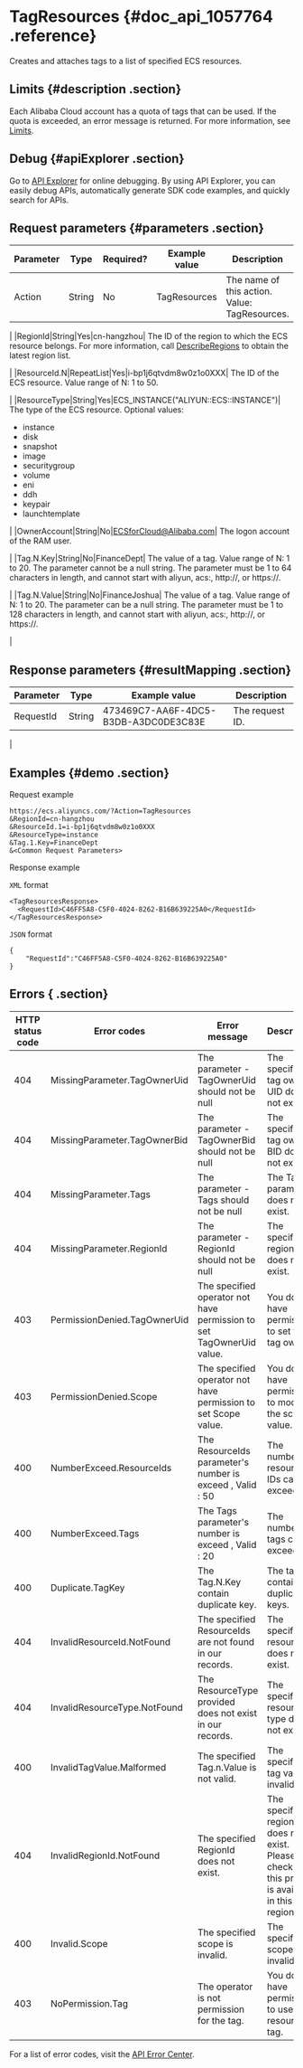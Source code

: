 # TagResources {#doc_api_1057764 .reference}

Creates and attaches tags to a list of specified ECS resources.

## Limits {#description .section}

Each Alibaba Cloud account has a quota of tags that can be used. If the quota is exceeded, an error message is returned. For more information, see [Limits](~~25412~~).

## Debug {#apiExplorer .section}

Go to [API Explorer](https://api.aliyun.com/#product=Ecs&api=TagResources) for online debugging. By using API Explorer, you can easily debug APIs, automatically generate SDK code examples, and quickly search for APIs.

## Request parameters {#parameters .section}

|Parameter|Type|Required?|Example value|Description|
|---------|----|---------|-------------|-----------|
|Action|String|No|TagResources| The name of this action. Value: TagResources.

 |
|RegionId|String|Yes|cn-hangzhou| The ID of the region to which the ECS resource belongs. For more information, call [DescribeRegions](~~25609~~) to obtain the latest region list.

 |
|ResourceId.N|RepeatList|Yes|i-bp1j6qtvdm8w0z1o0XXX| The ID of the ECS resource. Value range of N: 1 to 50.

 |
|ResourceType|String|Yes|ECS\_INSTANCE\("ALIYUN::ECS::INSTANCE"\)| The type of the ECS resource. Optional values:

 -   instance
-   disk
-   snapshot
-   image
-   securitygroup
-   volume
-   eni
-   ddh
-   keypair
-   launchtemplate

 |
|OwnerAccount|String|No|ECSforCloud@Alibaba.com| The logon account of the RAM user.

 |
|Tag.N.Key|String|No|FinanceDept| The value of a tag. Value range of N: 1 to 20. The parameter cannot be a null string. The parameter must be 1 to 64 characters in length, and cannot start with aliyun, acs:, http://, or https://.

 |
|Tag.N.Value|String|No|FinanceJoshua| The value of a tag. Value range of N: 1 to 20. The parameter can be a null string. The parameter must be 1 to 128 characters in length, and cannot start with aliyun, acs:, http://, or https://.

 |

## Response parameters {#resultMapping .section}

|Parameter|Type|Example value|Description|
|---------|----|-------------|-----------|
|RequestId|String|473469C7-AA6F-4DC5-B3DB-A3DC0DE3C83E| The request ID.

 |

## Examples {#demo .section}

Request example

``` {#request_demo}
https://ecs.aliyuncs.com/?Action=TagResources
&RegionId=cn-hangzhou
&ResourceId.1=i-bp1j6qtvdm8w0z1o0XXX
&ResourceType=instance
&Tag.1.Key=FinanceDept
&<Common Request Parameters>            
```

Response example

`XML` format

``` {#xml_return_success_demo}
<TagResourcesResponse>
  <RequestId>C46FF5A8-C5F0-4024-8262-B16B639225A0</RequestId>
</TagResourcesResponse>            
```

`JSON` format

``` {#json_return_success_demo}
{
    "RequestId":"C46FF5A8-C5F0-4024-8262-B16B639225A0"
}
```

## Errors { .section}

|HTTP status code|Error codes|Error message|Description|
|----------------|-----------|-------------|-----------|
|404|MissingParameter.TagOwnerUid|The parameter - TagOwnerUid should not be null|The specified tag owner UID does not exist.|
|404|MissingParameter.TagOwnerBid|The parameter - TagOwnerBid should not be null|The specified tag owner BID does not exist.|
|404|MissingParameter.Tags|The parameter - Tags should not be null|The Tags parameter does not exist.|
|404|MissingParameter.RegionId|The parameter - RegionId should not be null|The specified region ID does not exist.|
|403|PermissionDenied.TagOwnerUid|The specified operator not have permission to set TagOwnerUid value.|You do not have permission to set the tag owner.|
|403|PermissionDenied.Scope|The specified operator not have permission to set Scope value.|You do not have permission to modify the scope value.|
|400|NumberExceed.ResourceIds|The ResourceIds parameter's number is exceed , Valid : 50|The number of resource IDs cannot exceed 50.|
|400|NumberExceed.Tags|The Tags parameter's number is exceed , Valid : 20|The number of tags cannot exceed 20.|
|400|Duplicate.TagKey|The Tag.N.Key contain duplicate key.|The tag key contains duplicate keys.|
|404|InvalidResourceId.NotFound|The specified ResourceIds are not found in our records.|The specified resource does not exist.|
|404|InvalidResourceType.NotFound|The ResourceType provided does not exist in our records.|The specified resource type does not exist.|
|400|InvalidTagValue.Malformed|The specified Tag.n.Value is not valid.|The specified tag value is invalid.|
|404|InvalidRegionId.NotFound|The specified RegionId does not exist.|The specified region ID does not exist. Please check if this product is available in this region.|
|400|Invalid.Scope|The specified scope is invalid.|The specified scope is invalid.|
|403|NoPermission.Tag|The operator is not permission for the tag.|You do not have permission to use this resource tag.|

For a list of error codes, visit the [API Error Center](https://error-center.aliyun.com/status/product/Ecs).


